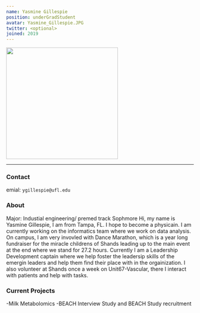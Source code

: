 ```yaml
---
name: Yasmine Gillespie
position: underGradStudent
avatar: Yasmine_Gillespie.JPG
twitter: <optional>
joined: 2019
---
```


<img width="300" src="{{site.baseurl}}/images/people/{{page.avatar}}" data-action="zoom">

---

### Contact

emial: `ygillespie@ufl.edu` <br>

### About
Major: Industial engineering/ premed track 
Sophmore
Hi, my name is Yasmine Gillespie, I am from Tampa, FL. I hope to become a physicain.
I am currently working on the informatics team where we work on data analysis. On campus, I am very invovled with Dance Marathon,
which is a year long fundraiser for the miracle childrens of Shands leading up to the main event at the end where we stand for 27.2
hours. Currently I am a Leadership Development captain where we help foster the leadersip skills of the emergin leaders and help them find their
place with in the orgainization. I also volunteer at Shands once a week on Unit67-Vascular, there I interact with patients and help with tasks.  

### Current Projects

-Milk Metabolomics
-BEACH Interview Study and BEACH Study recruitment